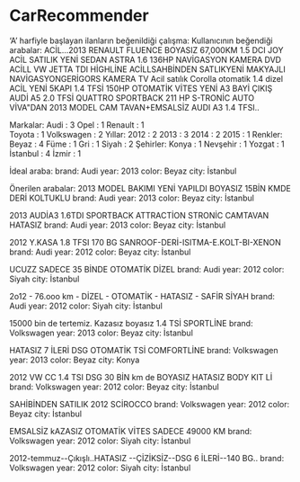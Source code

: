 # CarRecommender

‘A’ harfiyle başlayan ilanların beğenildiği çalışma:
Kullanıcının beğendiği arabalar:
ACİL...2013 RENAULT FLUENCE BOYASIZ 67,000KM 1.5 DCI JOY
ACİL SATILIK YENİ SEDAN ASTRA 1.6 136HP NAVİGASYON KAMERA DVD
ACİLL VW JETTA TDI HİGHLİNE
ACİLLSAHBİNDEN SATLIKYENİ MAKYAJLI NAVİGASYONGERİGORS KAMERA TV
Acil satılık Corolla otomatik 1.4 dizel
ACİL YENİ 5KAPI 1.4 TFSİ 150HP OTOMATİK VİTES YENİ A3 BAYİ ÇIKIŞ
AUDİ A5 2.0 TFSİ QUATTRO SPORTBACK 211 HP S-TRONİC
AUTO VİVA"DAN 2013 MODEL CAM TAVAN+EMSALSİZ AUDI A3 1.4 TFSI..

Markalar:
Audi : 	3
Opel : 	1
Renault : 	1	
Toyota : 	1
Volkswagen : 2
Yıllar:
2012 : 2
2013 : 3
2014 : 2
2015 : 1
Renkler:
Beyaz : 	4
Füme : 	1
Gri : 		1
Siyah : 	2
Şehirler:
Konya : 	1
Nevşehir : 	1
Yozgat : 	1
İstanbul : 	4
İzmir : 	1

İdeal araba: 
brand: Audi year: 2013 color: Beyaz city: İstanbul


Önerilen arabalar:
2013 MODEL BAKIMI YENİ YAPILDI BOYASIZ 15BİN KMDE DERİ KOLTUKLU 
brand: Audi year: 2013 color: Beyaz city: İstanbul

2013 AUDİA3 1.6TDI SPORTBACK ATTRACTİON STRONİC CAMTAVAN HATASIZ 
brand: Audi year: 2013 color: Beyaz city: İstanbul

2012 Y.KASA 1.8 TFSI 170 BG SANROOF-DERİ-ISITM­A-E.KOLT-BI-XENON 
brand: Audi year: 2012 color: Beyaz city: İstanbul

UCUZZ SADECE 35 BİNDE OTOMATİK DİZEL 
brand: Audi year: 2012 color: Siyah city: İstanbul

2o12 - 76.ooo km - DİZEL - OTOMATİK - HATASIZ - SAFİR SİYAH 
brand: Audi year: 2012 color: Siyah city: İstanbul

15000 bin de tertemiz. Kazasız boyasız 1.4 TSİ SPORTLİNE 
brand: Volkswagen year: 2013 color: Beyaz city: İstanbul

HATASIZ 7 İLERİ DSG OTOMATİK TSİ COMFORTLİNE 
brand: Volkswagen year: 2013 color: Beyaz city: Konya

2012 VW CC 1.4 TSI DSG 30 BİN km de BOYASIZ HATASIZ BODY KIT Lİ 
brand: Volkswagen year: 2012 color: Beyaz city: İstanbul

SAHİBİNDEN SATILIK 2012 SCİROCCO 
brand: Volkswagen year: 2012 color: Beyaz city: İstanbul

EMSALSİZ kAZASIZ OTOMATİK VİTES SADECE 49000 KM 
brand: Volkswagen year: 2012 color: Siyah city: İstanbul

2012-temmuz--Çı­kışlı..HATASIZ --ÇİZİKSİZ--DSG 6 İLERİ--140 BG.. 
brand: Volkswagen year: 2012 color: Siyah city: İstanbul
